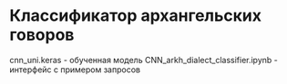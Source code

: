 # Классификатор архангельских говоров
  cnn_uni.keras - обученная модель
  CNN_arkh_dialect_classifier.ipynb - интерфейс с примером запросов

